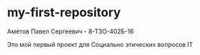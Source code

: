# my-first-repository
Аметов Павел Сергеевич - 8-Т3О-402Б-16

Это мой первый проект для Социально этических вопросов IT

